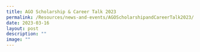 ```yaml
---
title: AGO Scholarship & Career Talk 2023
permalink: /Resources/news-and-events/AGOScholarshipandCareerTalk2023/
date: 2023-03-16
layout: post
description: ""
image: ""
---
```

